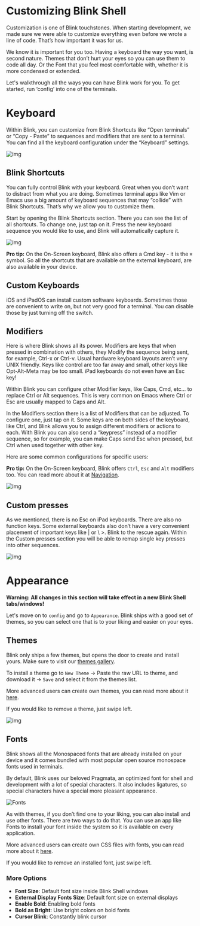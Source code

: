# Customizing Blink Shell

Customization is one of Blink touchstones. When starting development, we made sure we were able to customize everything even before we wrote a line of code. That’s how important it was for us.

We know it is important for you too. Having a keyboard the way you want, is second nature. Themes that don’t hurt your eyes so you can use them to code all day. Or the Font that you feel most comfortable with, whether it is more condensed or extended.

Let's walkthrough all the ways you can have Blink work for you. To get started, run ‘config’ into one of the terminals.

# Keyboard

Within Blink, you can customize from Blink Shortcuts like “Open terminals” or “Copy - Paste” to sequences and modifiers that are sent to a terminal. You can find all the keyboard configuration under the “Keyboard” settings.

![img](./customize/keyboard.png)

## Blink Shortcuts

You can fully control Blink with your keyboard. Great when you don’t want to distract from what you are doing. Sometimes terminal apps like Vim or Emacs use a big amount of keyboard sequences that may “collide” with Blink Shortcuts. That’s why we allow you to customize them.

Start by opening the Blink Shortcuts section. There you can see the list of all shortcuts. To change one, just tap on it. Press the new keyboard sequence you would like to use, and Blink will automatically capture it.

![img](./customize/keyboardshortcuts.png)

**Pro tip:** On the On-Screen keyboard, Blink also offers a Cmd key - it is the `⌘` symbol. So all the shortcuts that are available on the external keyboard, are also available in your device.

## Custom Keyboards

iOS and iPadOS can install custom software keyboards. Sometimes those are convenient to write on, but not very good for a terminal. You can disable those by just turning off the switch.

## Modifiers

Here is where Blink shows all its power. Modifiers are keys that when pressed in combination with others, they Modify the sequence being sent, for example, Ctrl-x or Ctrl-v. Usual hardware keyboard layouts aren’t very UNIX friendly. Keys like control are too far away and small, other keys like Opt-Alt-Meta may be too small.  iPad keyboards do not even have an Esc key!

Within Blink you can configure other Modifier keys, like Caps, Cmd, etc… to replace Ctrl or Alt sequences. This is very common on Emacs where Ctrl or Esc are usually mapped to Caps and Alt.

In the Modifiers section there is a list of Modifiers that can be adjusted. To configure one, just tap on it. Some keys are on both sides of the keyboard, like Ctrl, and Blink allows you to assign different modifiers or actions to each. With Blink you can also send a “keypress” instead of a modifier sequence, so for example, you can make Caps send Esc when pressed, but Ctrl when used together with other key.

Here are some common configurations for specific users:

**Pro tip:** On the On-Screen keyboard, Blink offers `Ctrl`, `Esc` and `Alt` modifiers too. You can read more about it at [Navigation](basics/navigation).

![img](./customize/modifiers.png)

## Custom presses

As we mentioned, there is no Esc on iPad keyboards. There are also no function keys. Some external keyboards also don’t have a very convenient placement of important keys like | or \ >. Blink to the rescue again. Within the Custom presses section you will be able to remap single key presses into other sequences.

![img](./customize/presses.png)

# Appearance

**Warning: All changes in this section will take effect in a new Blink Shell tabs/windows!**

Let's move on to `config` and go to `Appearance`. Blink ships with a good set of themes, so you can select one that is to your liking and easier on your eyes.

## Themes

Blink only ships a few themes, but opens the door to create and install yours. Make sure to visit our [themes gallery](https://github.com/blinksh/themes).

To install a theme go to `New Theme` -> Paste the raw URL to theme, and download it -> `Save` and select it from the themes list.

More advanced users can create own themes, you can read more about it [here](/advanced/creating-fonts-and-themes#create-a-shell-theme).

If you would like to remove a theme, just swipe left.

![img](./customize/appearance.png)

## Fonts

Blink shows all the Monospaced fonts that are already installed on your device and it comes bundled with most popular open source monospace fonts used in terminals.

By default, Blink uses our beloved Pragmata, an optimized font for shell and development with a lot of special characters. It also includes ligatures, so special characters have a special more pleasant appearance.

![Fonts](./customize/Fonts.png)

As with themes, if you don’t find one to your liking, you can also install and use other fonts. There are two ways to do that. You can use an app like Fonts to install your font inside the system so it is available on every application.

More advanced users can create own CSS files with fonts, you can read more about it [here](/advanced/creating-fonts-and-themes#create-a-font).

If you would like to remove an installed font, just swipe left.

### More Options

- **Font Size**: Default font size inside Blink Shell windows
- **External Display Fonts Size**: Default font size on external displays
- **Enable Bold**: Enabling bold fonts
- **Bold as Bright**: Use bright colors on bold fonts
- **Cursor Blink**: Constantly blink cursor
